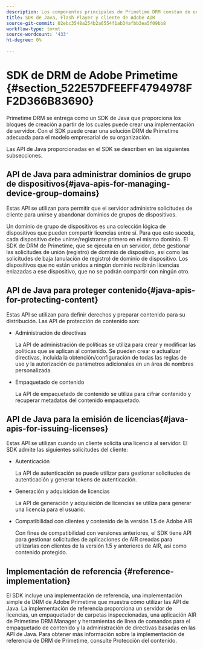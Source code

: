 ```yaml
---
description: Los componentes principales de Primetime DRM constan de un SDK de Java y los entornos de tiempo de ejecución de cliente de Flash Player y Adobe AIR.
title: SDK de Java, Flash Player y cliente de Adobe AIR
source-git-commit: 02ebc3548a254b2a6554f1ab34afbb3ea5f09bb8
workflow-type: tm+mt
source-wordcount: '433'
ht-degree: 0%

---
```


# SDK de DRM de Adobe Primetime {#section_522E57DFEEFF4794978FF2D366B83690}

Primetime DRM se entrega como un SDK de Java que proporciona los bloques de creación a partir de los cuales puede crear una implementación de servidor. Con el SDK puede crear una solución DRM de Primetime adecuada para el modelo empresarial de su organización.

Las API de Java proporcionadas en el SDK se describen en las siguientes subsecciones.

## API de Java para administrar dominios de grupo de dispositivos{#java-apis-for-managing-device-group-domains}

Estas API se utilizan para permitir que el servidor administre solicitudes de cliente para unirse y abandonar dominios de grupos de dispositivos.

Un dominio de grupo de dispositivos es una colección lógica de dispositivos que pueden compartir licencias entre sí. Para que esto suceda, cada dispositivo debe unirse/registrarse primero en el mismo dominio. El SDK de DRM de Primetime, que se ejecuta en un servidor, debe gestionar las solicitudes de unión (registro) de dominio de dispositivo, así como las solicitudes de baja (anulación de registro) de dominio de dispositivo. Los dispositivos que no están unidos a ningún dominio recibirán licencias enlazadas a ese dispositivo, que no se podrán compartir con ningún otro.

## API de Java para proteger contenido{#java-apis-for-protecting-content}

Estas API se utilizan para definir derechos y preparar contenido para su distribución. Las API de protección de contenido son:

* Administración de directivas

  La API de administración de políticas se utiliza para crear y modificar las políticas que se aplican al contenido. Se pueden crear o actualizar directivas, incluida la obtención/configuración de todas las reglas de uso y la autorización de parámetros adicionales en un área de nombres personalizada.

* Empaquetado de contenido

  La API de empaquetado de contenido se utiliza para cifrar contenido y recuperar metadatos del contenido empaquetado.

## API de Java para la emisión de licencias{#java-apis-for-issuing-licenses}

Estas API se utilizan cuando un cliente solicita una licencia al servidor. El SDK admite las siguientes solicitudes del cliente:

* Autenticación

  La API de autenticación se puede utilizar para gestionar solicitudes de autenticación y generar tokens de autenticación.

* Generación y adquisición de licencias

  La API de generación y adquisición de licencias se utiliza para generar una licencia para el usuario.

* Compatibilidad con clientes y contenido de la versión 1.5 de Adobe AIR

  Con fines de compatibilidad con versiones anteriores, el SDK tiene API para gestionar solicitudes de aplicaciones de AIR creadas para utilizarlas con clientes de la versión 1.5 y anteriores de AIR, así como contenido protegido.

## Implementación de referencia {#reference-implementation}

El SDK incluye una implementación de referencia, una implementación simple de DRM de Adobe Primetime que muestra cómo utilizar las API de Java. La implementación de referencia proporciona un servidor de licencias, un empaquetador de carpetas inspeccionadas, una aplicación AIR de Primetime DRM Manager y herramientas de línea de comandos para el empaquetado de contenido y la administración de directivas basadas en las API de Java. Para obtener más información sobre la implementación de referencia de DRM de Primetime, consulte Protección del contenido.
